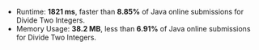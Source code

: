 - Runtime: **1821 ms**, faster than **8.85%** of Java online submissions for Divide Two Integers.
- Memory Usage: **38.2 MB**, less than **6.91%** of Java online submissions for Divide Two Integers.
